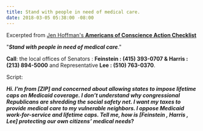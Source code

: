 ```yaml
---
title: Stand with people in need of medical care.
date: 2018-03-05 05:38:00 -08:00
---
```


Excerpted from [Jen Hoffman's **Americans of Conscience Action Checklist**](https://jenniferhofmann.com/)
 
"***Stand with people in need of medical care***."

**Call**: the local offices of Senators :
**Feinstein : (415) 393-0707
 & Harris : (213) 894-5000** 
and Representative **Lee : (510) 763-0370**.

Script: 

***Hi. I’m from [ZIP] and concerned about allowing states to impose lifetime caps on Medicaid coverage. I don’t understand why congressional Republicans are shredding the social safety net. I want my taxes to provide medical care to my vulnerable neighbors. I oppose Medicaid work-for-service and lifetime caps. Tell me, how is [*Feinstein , Harris , Lee*] protecting our own citizens’ medical needs*?**

